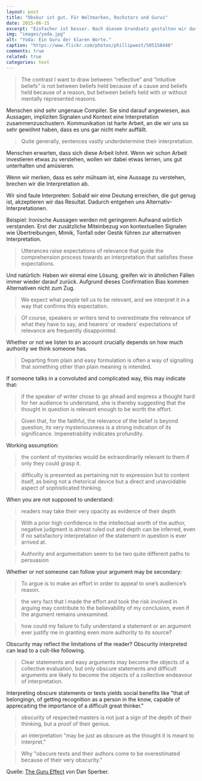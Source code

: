 ```yaml
---
layout: post
title: "Obskur ist gut. Für Weltmarken, Rockstars und Gurus"
date: 2015-06-15
excerpt: "Einfacher ist besser. Nach diesem Grundsatz gestalten wir das Web. Doch: Auch Einfachheit hat Grenzen. Wann es sich lohnt, kompliziert zu kommunizieren."
img: "images/yoda.jpg"
alt: "Yoda: Ein Guru der klaren Worte."
caption: "https://www.flickr.com/photos/phillipwest/505158448"
comments: true
related: true
categories: text
---
```





> The contrast I want to draw between “reflective” and “intuitive beliefs” is not between beliefs held because of a cause and beliefs held because of a reason, but between beliefs held with or without mentally represented reasons.

Menschen sind sehr ungenaue Compiler. Sie sind darauf angewiesen, aus Aussagen, impliziten Signalen und Kontext eine Interpretation zusammenzuschustern. Kommunikation ist harte Arbeit, an die wir uns so sehr gewöhnt haben, dass es uns gar nicht mehr auffällt.

> Quite generally, sentences vastly underdetermine their interpretation.

Menschen erwarten, dass sich diese Arbeit lohnt. Wenn wir schon Arbeit investieren etwas zu verstehen, wollen wir dabei etwas lernen, uns gut unterhalten und amüsieren.

Wenn wir merken, dass es sehr mühsam ist, eine Aussage zu verstehen, brechen wir die Interpretation ab. 

Wir sind faule Interpreten: Sobald wir eine Deutung erreichen, die gut genug ist, akzeptieren wir das Resultat. Dadurch entgehen uns Alternativ-Interpretationen.

Beispiel: Ironische Aussagen werden mit geringerem Aufwand wörtlich verstanden. Erst der zusätzliche Miteinbezug von kontextuellen Signalen wie Übertreibungen, Mimik, Tonfall oder Gestik führen zur alternativen Interpretation. 

> Utterances raise expectations of relevance that guide the comprehension process towards an interpretation that satisfies these expectations.

Und natürlich: Haben wir einmal eine Lösung, greifen wir in ähnlichen Fällen immer wieder darauf zurück. Aufgrund dieses Confirmation Bias kommen Alternativen nicht zum Zug.





> We expect what people tell us to be relevant, and we interpret it in a way that confirms this expectation. 

> Of course, speakers or writers tend to overestimate the relevance of what they have to say, and hearers’ or readers’ expectations of relevance are frequently disappointed.

Whether or not we listen to an account crucially depends on how much authority we think someone has.

> Departing from plain and easy formulation is often a way of signalling that something other than plain meaning is intended.

If someone talks in a convoluted and complicated way, this may indicate that:

> if the speaker of writer chose to go ahead and express a thought hard for her audience to understand, she is thereby suggesting that the thought in question is relevant enough to be worth the effort.

> Given that, for the faithful, the relevance of the belief is beyond question, its very mysteriousness is a strong indication of its significance. Impenetrability indicates profundity.

Working assumption: 

> the content of mysteries would be extraordinarily relevant to them if only they could grasp it. 

> difficulty is presented as pertaining not to expression but to content itself, as being not a rhetorical device but a direct and unavoidable aspect of sophisticated thinking.

When you are not supposed to understand:

> readers may take their very opacity as evidence of their depth

> With a prior high confidence in the intellectual worth of the author, negative judgment is almost ruled out and depth can be inferred, even if no satisfactory interpretation of the statement in question is ever arrived at.

> Authority and argumentation seem to be two quite different paths to persuasion

Whether or not someone can follow your argument may be secondary:

> To argue is to make an effort in order to appeal to one’s audience’s reason.

> the very fact that I made the effort and took the risk involved in arguing may contribute to the believability of my conclusion, even if the argument remains unexamined.

> how could my failure to fully understand a statement or an argument ever justify me in granting even more authority to its source? 

Obscurity may reflect the limitations of the reader? Obscurity interpreted can lead to a cult-like following.

> Clear statements and easy arguments may become the objects of a collective evaluation, but only obscure statements and difficult arguments are likely to become the objects of a collective endeavour of interpretation.

Interpreting obscure statements or texts yields social benefits like "that of belongingn, of getting recognition as a person in the know, capable of apprecaiting the importance of a difficult great thinker."

> obscurity of respected masters is not just a sign of the depth of their thinking, but a proof of their genius.

> an interpretation "may be just as obscure as the thought it is meant to interpret."

> Why "obscure texts and their authors come to be overestimated because of their very obscurity."

Quelle: [The Guru Effect](http://www.dan.sperber.fr/wp-content/uploads/guru-effect.pdf) von Dan Sperber.
